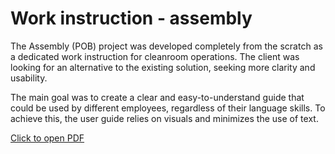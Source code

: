 # Work instruction - assembly  

The Assembly (POB) project was developed completely from the scratch as a dedicated work instruction for cleanroom operations.
The client was looking for an alternative to the existing solution, seeking more clarity and usability.

The main goal was to create a clear and easy-to-understand guide that could be used by different employees, regardless of their language skills. To achieve this, the user guide relies on visuals and minimizes the use of text.

[Click to open PDF](project-1/docs/Assembly_Pilot.pdf)
